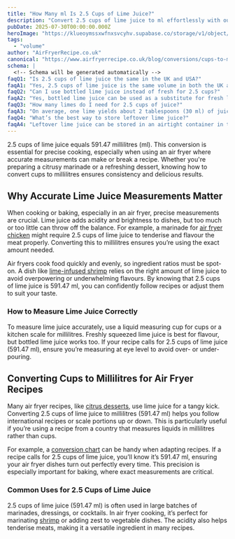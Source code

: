 ```yaml
---
title: "How Many ml Is 2.5 Cups of Lime Juice?"
description: "Convert 2.5 cups of lime juice to ml effortlessly with our simple guide. Perfect for air fryer recipes and precise cooking measurements!"
pubDate: 2025-07-30T00:00:00.000Z
heroImage: "https://klueoymssxwfnxsvcyhv.supabase.co/storage/v1/object/public/Shmucket/how-many-ml-is-2-5-cups-of-lime-juice.webp"
tags:
  - "volume"
author: "AirFryerRecipe.co.uk"
canonical: "https://www.airfryerrecipe.co.uk/blog/conversions/cups-to-ml/how-many-ml-is-2-5-cups-of-lime-juice"
schema: |
  <!-- Schema will be generated automatically -->
faqQ1: "Is 2.5 cups of lime juice the same in the UK and USA?"
faqA1: "Yes, 2.5 cups of lime juice is the same volume in both the UK and USA. However, cup sizes can vary slightly in other countries, so it’s always best to use a standard measuring cup or convert to millilitres (591.47 ml) for accuracy."
faqQ2: "Can I use bottled lime juice instead of fresh for 2.5 cups?"
faqA2: "Yes, bottled lime juice can be used as a substitute for fresh lime juice. Just ensure it’s pure lime juice without added sugars or preservatives. The flavour might be slightly less vibrant, but it will work in most recipes calling for 2.5 cups (591.47 ml)."
faqQ3: "How many limes do I need for 2.5 cups of juice?"
faqA3: "On average, one lime yields about 2 tablespoons (30 ml) of juice. For 2.5 cups (591.47 ml), you’d need roughly 20 limes. This can vary depending on the size and juiciness of the limes, so it’s best to have a few extra on hand."
faqQ4: "What’s the best way to store leftover lime juice?"
faqA4: "Leftover lime juice can be stored in an airtight container in the fridge for up to a week. For longer storage, freeze it in ice cube trays. This way, you can easily thaw small amounts for future recipes without wasting any."
---
```

<p>2.5 cups of lime juice equals 591.47 millilitres (ml). This conversion is essential for precise cooking, especially when using an air fryer where accurate measurements can make or break a recipe. Whether you're preparing a citrusy marinade or a refreshing dessert, knowing how to convert cups to millilitres ensures consistency and delicious results.</p>  

<h2>Why Accurate Lime Juice Measurements Matter</h2>  
<p>When cooking or baking, especially in an air fryer, precise measurements are crucial. Lime juice adds acidity and brightness to dishes, but too much or too little can throw off the balance. For example, a marinade for <a href=https://www.airfryerrecipe.co.uk/recipe-category/chicken>air fryer chicken</a> might require 2.5 cups of lime juice to tenderise and flavour the meat properly. Converting this to millilitres ensures you’re using the exact amount needed.</p>  
<p>Air fryers cook food quickly and evenly, so ingredient ratios must be spot-on. A dish like <a href=https://www.airfryerrecipe.co.uk/recipes>lime-infused shrimp</a> relies on the right amount of lime juice to avoid overpowering or underwhelming flavours. By knowing that 2.5 cups of lime juice is 591.47 ml, you can confidently follow recipes or adjust them to suit your taste.</p>  

<h3>How to Measure Lime Juice Correctly</h3>  
<p>To measure lime juice accurately, use a liquid measuring cup for cups or a kitchen scale for millilitres. Freshly squeezed lime juice is best for flavour, but bottled lime juice works too. If your recipe calls for 2.5 cups of lime juice (591.47 ml), ensure you’re measuring at eye level to avoid over- or under-pouring.</p>  

<h2>Converting Cups to Millilitres for Air Fryer Recipes</h2>  
<p>Many air fryer recipes, like <a href=https://www.airfryerrecipe.co.uk/recipe-category/dessert>citrus desserts</a>, use lime juice for a tangy kick. Converting 2.5 cups of lime juice to millilitres (591.47 ml) helps you follow international recipes or scale portions up or down. This is particularly useful if you’re using a recipe from a country that measures liquids in millilitres rather than cups.</p>  
<p>For example, a <a href=https://www.airfryerrecipe.co.uk/air-fryer-conversion-chart>conversion chart</a> can be handy when adapting recipes. If a recipe calls for 2.5 cups of lime juice, you’ll know it’s 591.47 ml, ensuring your air fryer dishes turn out perfectly every time. This precision is especially important for baking, where exact measurements are critical.</p>  

<h3>Common Uses for 2.5 Cups of Lime Juice</h3>  
<p>2.5 cups of lime juice (591.47 ml) is often used in large batches of marinades, dressings, or cocktails. In air fryer cooking, it’s perfect for marinating <a href=https://www.airfryerrecipe.co.uk/recipe-category/shrimp>shrimp</a> or adding zest to vegetable dishes. The acidity also helps tenderise meats, making it a versatile ingredient in many recipes.</p>
